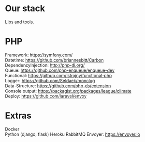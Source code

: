 # Our stack
Libs and tools.

# PHP  
Framework: https://symfony.com/  
Datetime: https://github.com/briannesbitt/Carbon  
DependencyInjection: http://php-di.org/  
Queue: https://github.com/php-enqueue/enqueue-dev  
Functional: https://github.com/lstrojny/functional-php  
Logger: https://github.com/Seldaek/monolog  
Data-Structure: https://github.com/php-ds/extension  
Console output: https://packagist.org/packages/league/climate  
Deploy: https://github.com/laravel/envoy  

# Extras  
Docker  
Python (django, flask) 
Heroku
RabbitMQ
Envoyer: https://envoyer.io
